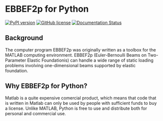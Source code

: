 
# EBBEF2p for Python

[![PyPI version](https://badge.fury.io/py/ebbef2p-python.svg)](https://badge.fury.io/py/ebbef2p-python)
[![GitHub license](https://img.shields.io/github/license/bteodoru/ebbef2p-python)](https://github.com/bteodoru/ebbef2p-python/blob/master/LICENSE)
[![Documentation Status](https://readthedocs.org/projects/ebbef2p-python/badge/?version=latest)](https://ebbef2p-python.readthedocs.io/en/latest/?badge=latest)
## Background

The computer program EBBEF2p was originally written as a toolbox for the MATLAB computing environment. EBBEF2p (Euler-Bernoulli Beams on Two-Parameter Elastic Foundationis) can handle a wide range of static loading problems involving one-dimensional beams supported by elastic foundation.

## Why EBBEF2p for Python?
Matlab is a quite expensive comercial product, which means that code that is written in Matlab can only be used by people with sufficient funds to buy a license. Unlike MATLAB, Python is free to use and distribute both for personal and commercial use.
